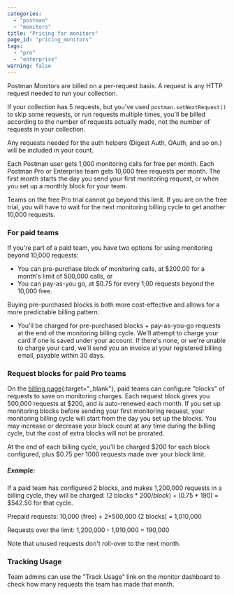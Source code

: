 ```yaml
---
categories:
  - "postman"
  - "monitors"
title: "Pricing for monitors"
page_id: "pricing_monitors"
tags: 
  - "pro"
  - "enterprise"
warning: false
---
```


Postman Monitors are billed on a per-request basis. A request is any HTTP request needed to run your collection. 

If your collection has 5 requests, but you've used `postman.setNextRequest()` to skip some requests, or run requests multiple times, you'll be billed according to the number of requests actually made, not the number of requests in your collection. 

Any requests needed for the auth helpers (Digest Auth, OAuth, and so on.) will be included in your count.

Each Postman user gets 1,000 monitoring calls for free per month. Each Postman Pro or Enterprise team gets 10,000 free requests per month. The first month starts the day you send your first monitoring request, or when you set up a monthly block for your team.

Teams on the free Pro trial cannot go beyond this limit. If you are on the free trial, you will have to wait for the next monitoring billing cycle to get another 10,000 requests.

### For paid teams

If you're part of a paid team, you have two options for using monitoring beyond 10,000 requests:

* You can pre-purchase block of monitoring calls, at $200.00 for a month's limit of 500,000 calls, or 
* You can pay-as-you go, at $0.75 for every 1,00 requests beyond the 10,000 free. 

Buying pre-purchased blocks is both more cost-effective and allows for a more predictable billing pattern.

*   You'll be charged for pre-purchased blocks + pay-as-you-go requests at the end of the monitoring billing cycle. We'll attempt to charge your card if one is saved under your account. If there's none, or we're unable to charge your card, we'll send you an invoice at your registered billing email, payable within 30 days.

### Request blocks for paid Pro teams

On the [billing page](https://app.getpostman.com/pay/billing){:target="_blank"}, paid teams can configure "blocks" of requests to save on monitoring charges. Each request block gives you 500,000 requests at $200, and is auto-renewed each month. If you set up monitoring blocks before sending your first monitoring request, your monitoring billing cycle will start from the day you set up the blocks. You may increase or decrease your block count at any time during the billing cycle, but the cost of extra blocks will not be prorated.

At the end of each billing cycle, you'll be charged $200 for each block configured, plus $0.75 per 1000 requests made over your block limit.

##### **Example:**

If a paid team has configured 2 blocks, and makes 1,200,000 requests in a billing cycle, they will be charged: (2 blocks * $200/block) + ($0.75 * 190) = $542.50 for that cycle.

Prepaid requests: 10,000 (free) + 2*500,000 (2 blocks) = 1,010,000

Requests over the limit: 1,200,000 - 1,010,000 = 190,000

Note that unused requests don't roll-over to the next month.

### Tracking Usage

Team admins can use the "Track Usage" link on the monitor dashboard to check how many requests the team has made that month.
